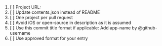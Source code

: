 <!-- Thanks for contributing to open-source-ios-apps 😊

⚠️ Please do not edit the README, instead make changes to contents.json

To create a new category, please open an issue (see CONTRIBUTING) -->

<!-- When making an addition: -->

1. [ ] Project URL:
2. [ ] Update contents.json instead of README 
3. [ ] One project per pull request
4. [ ] Avoid iOS or open-source in description as it is assumed
5. [ ] Use this commit title format if applicable: Add app-name by @github-username
6. [ ] Use approved format for your entry

<!-- Approved Format

{
            "title": "Name of the app",
            "category-ids": ["Category id"],
            "description": "What this app does",
            "source": "Link to source, usually GitHub",
            "screenshots": ["http://something.com/image.png"],
            "date_added": "Aug 6 2016",
            "suggested_by": "@github_username"
}

For more information, read https://github.com/dkhamsing/open-source-ios-apps/blob/master/.github/CONTRIBUTING.md

-->
